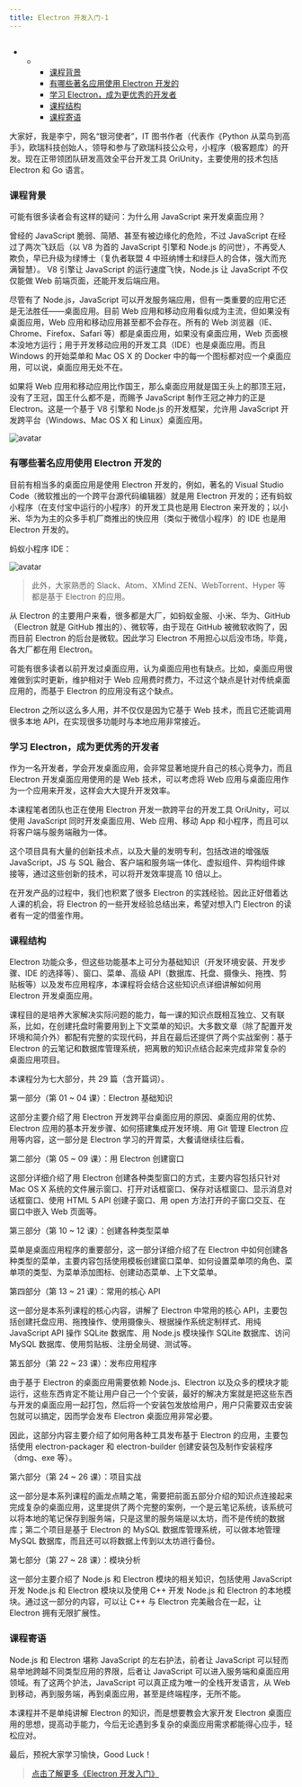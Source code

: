 ```yaml
---
title: Electron 开发入门-1
---
```

<article id="topicContainer" class="column_content"><h2 class="topic_title"></h2><div><p><div class="toc">
<ul>
<li><ul>
<li><ul>
<li><a href="#">课程背景</a></li>
<li><a href="#electron">有哪些著名应用使用 Electron 开发的</a></li>
<li><a href="#electron-1">学习 Electron，成为更优秀的开发者</a></li>
<li><a href="#-1">课程结构</a></li>
<li><a href="#-2">课程寄语</a></li>
</ul>
</li>
</ul>
</li>
</ul>
</div>
</p>
<p>大家好，我是李宁，网名“银河使者”，IT 图书作者（代表作《Python 从菜鸟到高手》，欧瑞科技创始人，领导和参与了欧瑞科技公众号，小程序（极客题库）的开发。现在正带领团队研发高效全平台开发工具 OriUnity，主要使用的技术包括 Electron 和 Go 语言。</p>
<h3 id="">课程背景</h3>
<p>可能有很多读者会有这样的疑问：为什么用 JavaScript 来开发桌面应用？</p>
<p>曾经的 JavaScript 脆弱、简陋、甚至有被边缘化的危险，不过 JavaScript 在经过了两次飞跃后（以 V8 为首的 JavaScript 引擎和 Node.js 的问世），不再受人欺负，早已升级为绿博士（复仇者联盟 4 中班纳博士和绿巨人的合体，强大而充满智慧）。 V8 引擎让 JavaScript 的运行速度飞快，Node.js 让 JavaScript 不仅仅能做 Web 前端页面，还能开发后端应用。</p>
<p>尽管有了 Node.js，JavaScript 可以开发服务端应用，但有一类重要的应用它还是无法胜任——桌面应用。目前 Web 应用和移动应用看似成为主流，但如果没有桌面应用，Web 应用和移动应用甚至都不会存在。所有的 Web 浏览器（IE、Chrome、Firefox、Safari 等）都是桌面应用，如果没有桌面应用，Web 页面根本没地方运行；用于开发移动应用的开发工具（IDE）也是桌面应用。而且 Windows 的开始菜单和 Mac OS X 的 Docker 中的每一个图标都对应一个桌面应用，可以说，桌面应用无处不在。</p>
<p>如果将 Web 应用和移动应用比作国王，那么桌面应用就是国王头上的那顶王冠，没有了王冠，国王什么都不是，而赐予 JavaScript 制作王冠之神力的正是 Electron。这是一个基于 V8 引擎和 Node.js 的开发框架，允许用 JavaScript 开发跨平台（Windows、Mac OS X 和 Linux）桌面应用。</p>
<p><img src="https://images.gitbook.cn/FonYrsKFBpIV5BXKhVn9b009oELZ" alt="avatar" /></p>
<h3 id="electron">有哪些著名应用使用 Electron 开发的</h3>
<p>目前有相当多的桌面应用是使用 Electron 开发的，例如，著名的 Visual Studio Code（微软推出的一个跨平台源代码编辑器）就是用 Electron 开发的；还有蚂蚁小程序（在支付宝中运行的小程序）的开发工具也是用 Electron 来开发的；以小米、华为为主的众多手机厂商推出的快应用（类似于微信小程序）的 IDE 也是用 Electron 开发的。</p>
<p>蚂蚁小程序 IDE：</p>
<p><img src="https://images.gitbook.cn/FuvKinsQDWcdf90EfP7UU8AjUIJ8" alt="avatar" /></p>
<blockquote>
  <p>此外，大家熟悉的 Slack、Atom、XMind ZEN、WebTorrent、Hyper 等都是基于 Electron 的应用。</p>
</blockquote>
<p>从 Electron 的主要用户来看，很多都是大厂，如蚂蚁金服、小米、华为、GitHub（Electron 就是 GitHub 推出的）、微软等，由于现在 GitHub 被微软收购了，因而目前 Electron 的后台是微软。因此学习 Electron 不用担心以后没市场，毕竟，各大厂都在用 Electron。</p>
<p>可能有很多读者以前开发过桌面应用，认为桌面应用也有缺点。比如，桌面应用很难做到实时更新，维护相对于 Web 应用费时费力，不过这个缺点是针对传统桌面应用的，而基于 Electron 的应用没有这个缺点。</p>
<p>Electron 之所以这么多人用，并不仅仅是因为它基于 Web 技术，而且它还能调用很多本地 API，在实现很多功能时与本地应用非常接近。</p>
<h3 id="electron-1">学习 Electron，成为更优秀的开发者</h3>
<p>作为一名开发者，学会开发桌面应用，会非常显著地提升自己的核心竞争力，而且 Electron 开发桌面应用使用的是 Web 技术，可以考虑将 Web 应用与桌面应用作为一个应用来开发，这样会大大提升开发效率。</p>
<p>本课程笔者团队也正在使用 Electron 开发一款跨平台的开发工具 OriUnity，可以使用 JavaScript 同时开发桌面应用、Web 应用、移动 App 和小程序，而且可以将客户端与服务端融为一体。</p>
<p>这个项目具有大量的创新技术点，以及大量的发明专利，包括改进的增强版 JavaScript，JS 与 SQL 融合、客户端和服务端一体化、虚拟组件、异构组件嫁接等，通过这些创新的技术，可以将开发效率提高 10 倍以上。</p>
<p>在开发产品的过程中，我们也积累了很多 Electron 的实践经验。因此正好借着达人课的机会，将 Electron 的一些开发经验总结出来，希望对想入门 Electron  的读者有一定的借鉴作用。</p>
<h3 id="-1">课程结构</h3>
<p>Electron 功能众多，但这些功能基本上可分为基础知识（开发环境安装、开发步骤、IDE 的选择等）、窗口、菜单、高级 API（数据库、托盘、摄像头、拖拽、剪贴板等）以及发布应用程序，本课程将会结合这些知识点详细讲解如何用 Electron 开发桌面应用。</p>
<p>课程目的是培养大家解决实际问题的能力，每一课的知识点既相互独立、又有联系，比如，在创建托盘时需要用到上下文菜单的知识。大多数文章（除了配置开发环境和简介外）都配有完整的实现代码，并且在最后还提供了两个实战案例：基于 Electron 的云笔记和数据库管理系统，把离散的知识点结合起来完成非常复杂的桌面应用项目。</p>
<p>本课程分为七大部分，共 29 篇（含开篇词）。</p>
<p>第一部分（第 01 ~ 04 课）：Electron 基础知识</p>
<p>这部分主要介绍了用 Electron 开发跨平台桌面应用的原因、桌面应用的优势、Electron 应用的基本开发步骤、如何搭建集成开发环境、用 Git 管理 Electron 应用等内容，这一部分是 Electron 学习的开胃菜，大餐请继续往后看。</p>
<p>第二部分（第 05 ~ 09 课）：用 Electron 创建窗口</p>
<p>这部分详细介绍了用 Electron 创建各种类型窗口的方式，主要内容包括只针对 Mac OS X 系统的文件展示窗口、打开对话框窗口、保存对话框窗口、显示消息对话框窗口、使用 HTML 5 API 创建子窗口、用 open 方法打开的子窗口交互、在窗口中嵌入 Web 页面等。</p>
<p>第三部分（第 10 ~ 12 课）：创建各种类型菜单</p>
<p>菜单是桌面应用程序的重要部分，这一部分详细介绍了在 Electron 中如何创建各种类型的菜单，主要内容包括使用模板创建窗口菜单、如何设置菜单项的角色、菜单项的类型、为菜单添加图标、创建动态菜单、上下文菜单。</p>
<p>第四部分（第 13 ~ 21 课）：常用的核心 API</p>
<p>这一部分是本系列课程的核心内容，讲解了 Electron 中常用的核心 API，主要包括创建托盘应用、拖拽操作、使用摄像头、根据操作系统定制样式、用纯 JavaScript API 操作 SQLite 数据库、用 Node.js 模块操作 SQLite 数据库、访问 MySQL 数据库、使用剪贴板、注册全局键、测试等。</p>
<p>第五部分（第 22 ~ 23 课）：发布应用程序</p>
<p>由于基于 Electron 的桌面应用需要依赖 Node.js、Electron 以及众多的模块才能运行，这些东西肯定不能让用户自己一个个安装，最好的解决方案就是把这些东西与开发的桌面应用一起打包，然后将一个安装包发放给用户，用户只需要双击安装包就可以搞定，因而学会发布 Electron 桌面应用非常必要。</p>
<p>因此，这部分内容主要介绍了如何用各种工具发布基于 Electron 的应用，主要包括使用 electron-packager 和 electron-builder 创建安装包及制作安装程序（dmg、exe 等）。</p>
<p>第六部分（第 24 ~ 26 课）：项目实战</p>
<p>这一部分是本系列课程的画龙点睛之笔，需要把前面五部分介绍的知识点连接起来完成复杂的桌面应用，这里提供了两个完整的案例，一个是云笔记系统，该系统可以将本地的笔记保存到服务端，只是这里的服务端是以太坊，而不是传统的数据库；第二个项目是基于 Electron 的 MySQL 数据库管理系统，可以做本地管理 MySQL 数据库，而且还可以将数据上传到以太坊进行备份。</p>
<p>第七部分（第 27 ~ 28 课）：模块分析</p>
<p>这一部分主要介绍了 Node.js 和 Electron 模块的相关知识，包括使用 JavaScript 开发 Node.js 和 Electron 模块以及使用 C++ 开发 Node.js 和 Electron 的本地模块。通过这一部分的内容，可以让 C++ 与 Electron 完美融合在一起，让 Electron 拥有无限扩展性。</p>
<h3 id="-2">课程寄语</h3>
<p>Node.js 和 Electron 堪称 JavaScript 的左右护法，前者让 JavaScript 可以轻而易举地跨越不同类型应用的界限，后者让 JavaScript 可以进入服务端和桌面应用领域。有了这两个护法，JavaScript 可以真正成为唯一的全栈开发语言，从 Web 到移动，再到服务端，再到桌面应用，甚至是终端程序，无所不能。</p>
<p>本课程并不是单纯讲解 Electron 的知识，而是想要教会大家开发 Electron 桌面应用的思想，提高动手能力，今后无论遇到多复杂的桌面应用需求都能得心应手，轻松应对。</p>
<p>最后，预祝大家学习愉快，Good  Luck！</p>
<blockquote>
  <p><a href="https://gitbook.cn/m/mazi/comp/column?columnId=5c3168154fcd483b02710425&utm_source=lnsd002">点击了解更多《Electron 开发入门》</a></p>
</blockquote></div></article>